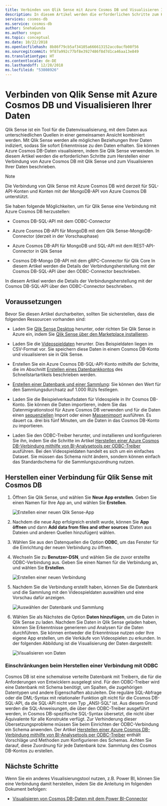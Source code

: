 ```yaml
---
title: Verbinden von Qlik Sense mit Azure Cosmos DB und Visualisieren Ihrer Daten
description: In diesem Artikel werden die erforderlichen Schritte zum Herstellen einer Verbindung von Azure Cosmos DB mit Qlik Sense und zum Visualisieren Ihrer Daten beschrieben.
services: cosmos-db
ms.service: cosmos-db
author: SnehaGunda
ms.author: sngun
ms.topic: conceptual
ms.date: 10/22/2018
ms.openlocfilehash: 8b86f79cb5af34105a666613152acc0acfb08f56
ms.sourcegitcommit: 9f87a992c77bf8e3927486f8d7d1ca46aa13e849
ms.translationtype: HT
ms.contentlocale: de-DE
ms.lasthandoff: 12/28/2018
ms.locfileid: "53808926"
---
```

# <a name="connect-qlik-sense-to-azure-cosmos-db-and-visualize-your-data"></a>Verbinden von Qlik Sense mit Azure Cosmos DB und Visualisieren Ihrer Daten

Qlik Sense ist ein Tool für die Datenvisualisierung, mit dem Daten aus unterschiedlichen Quellen in einer gemeinsamen Ansicht kombiniert werden. Mit Qlik Sense werden alle möglichen Beziehungen Ihrer Daten indiziert, sodass Sie sofort Erkenntnisse zu den Daten erhalten. Sie können Azure Cosmos DB-Daten visualisieren, indem Sie Qlik Sense verwenden. In diesem Artikel werden die erforderlichen Schritte zum Herstellen einer Verbindung von Azure Cosmos DB mit Qlik Sense und zum Visualisieren Ihrer Daten beschrieben. 

> [!NOTE]
> Die Verbindung von Qlik Sense mit Azure Cosmos DB wird derzeit für SQL-API-Konten und Konten mit der MongoDB-API von Azure Cosmos DB unterstützt.

Sie haben folgende Möglichkeiten, um für Qlik Sense eine Verbindung mit Azure Cosmos DB herzustellen:

* Cosmos DB-SQL-API mit dem ODBC-Connector

* Azure Cosmos DB-API für MongoDB mit dem Qlik Sense-MongoDB-Connector (derzeit in der Vorschauphase)

* Azure Cosmos DB-API für MongoDB und SQL-API mit dem REST-API-Connector in Qlik Sense

* Cosmos DB-Mongo DB-API mit dem gRPC-Connector für Qlik Core
In diesem Artikel werden die Details der Verbindungsherstellung mit der Cosmos DB-SQL-API über den ODBC-Connector beschrieben.

In diesem Artikel werden die Details der Verbindungsherstellung mit der Cosmos DB-SQL-API über den ODBC-Connector beschrieben.

## <a name="prerequisites"></a>Voraussetzungen

Bevor Sie diesen Artikel durcharbeiten, sollten Sie sicherstellen, dass die folgenden Ressourcen vorhanden sind:

* Laden Sie [Qlik Sense Desktop](https://www.qlik.com/us/try-or-buy/download-qlik-sense) herunter, oder richten Sie Qlik Sense in Azure ein, indem Sie [Qlik Sense über den Marketplace installieren](https://azuremarketplace.microsoft.com/marketplace/apps/qlik.qlik-sense).

* Laden Sie die [Videospieldaten](https://www.kaggle.com/gregorut/videogamesales) herunter. Dies Beispieldaten liegen im CSV-Format vor. Sie speichern diese Daten in einem Cosmos DB-Konto und visualisieren sie in Qlik Sense.

* Erstellen Sie ein Azure Cosmos DB-SQL-API-Konto mithilfe der Schritte, die im Abschnitt [Erstellen eines Datenbankkontos](create-sql-api-dotnet.md#create-a-database-account) des Schnellstartartikels beschrieben werden.

* [Erstellen einer Datenbank und einer Sammlung](create-sql-api-dotnet.md#add-a-collection): Sie können den Wert für den Sammlungsdurchsatz auf 1.000 RU/s festlegen. 

* Laden Sie die Beispielverkaufsdaten für Videospiele in Ihr Cosmos DB-Konto. Sie können die Daten importieren, indem Sie das Datenmigrationstool für Azure Cosmos DB verwenden und für die Daten einen [sequenziellen](import-data.md#SQLSeqTarget) Import oder einen [Massenimport](import-data.md#SQLBulkTarget) ausführen. Es dauert ca. drei bis fünf Minuten, um die Daten in das Cosmos DB-Konto zu importieren.

* Laden Sie den ODBC-Treiber herunter, und installieren und konfigurieren Sie ihn, indem Sie die Schritte im Artikel [Herstellen einer Azure Cosmos DB-Verbindung mithilfe von BI-Analysetools per ODBC-Treiber](odbc-driver.md) ausführen. Bei den Videospieldaten handelt es sich um ein einfaches Dataset. Sie müssen das Schema nicht ändern, sondern können einfach das Standardschema für die Sammlungszuordnung nutzen.

## <a name="connect-qlik-sense-to-cosmos-db"></a>Herstellen einer Verbindung für Qlik Sense mit Cosmos DB

1. Öffnen Sie Qlik Sense, und wählen Sie **Neue App erstellen**. Geben Sie einen Namen für Ihre App an, und wählen Sie **Erstellen**.

   ![Erstellen einer neuen Qlik Sense-App](./media/visualize-qlik-sense/create-new-qlik-sense-app.png)

2. Nachdem die neue App erfolgreich erstellt wurde, können Sie **App öffnen** und dann **Add data from files and other sources** (Daten aus Dateien und anderen Quellen hinzufügen) wählen. 

3. Wählen Sie aus den Datenquellen die Option **ODBC**, um das Fenster für die Einrichtung der neuen Verbindung zu öffnen. 

4. Wechseln Sie zu **Benutzer-DSN**, und wählen Sie die zuvor erstellte ODBC-Verbindung aus. Geben Sie einen Namen für die Verbindung an, und wählen Sie **Erstellen**. 

   ![Erstellen einer neuen Verbindung](./media/visualize-qlik-sense/create-new-connection.png)

5. Nachdem Sie die Verbindung erstellt haben, können Sie die Datenbank und die Sammlung mit den Videospieldaten auswählen und eine Vorschau dafür anzeigen.

   ![Auswählen der Datenbank und Sammlung](./media/visualize-qlik-sense/choose-database-and-collection.png) 

6. Wählen Sie als Nächstes die Option **Daten hinzufügen**, um die Daten in Qlik Sense zu laden. Nachdem Sie Daten in Qlik Sense geladen haben, können Sie Erkenntnisse generieren und Analysen für die Daten durchführen. Sie können entweder die Erkenntnisse nutzen oder Ihre eigene App erstellen, um die Verkäufe von Videospielen zu erkunden. In der folgenden Abbildung ist die Visualisierung der Daten dargestellt: 

   ![Visualisieren von Daten](./media/visualize-qlik-sense/visualize-data.png)

### <a name="limitations-when-connecting-with-odbc"></a>Einschränkungen beim Herstellen einer Verbindung mit ODBC 

Cosmos DB ist eine schemalose verteilte Datenbank mit Treibern, die für die Anforderungen von Entwicklern ausgelegt sind. Für den ODBC-Treiber wird eine Datenbank mit Schema benötigt, um Spalten, die zugehörigen Datentypen und andere Eigenschaften abzuleiten. Die reguläre SQL-Abfrage oder die DML-Syntax mit relationaler Funktion gilt nicht für die Cosmos DB-SQL-API, da die SQL-API nicht vom Typ „ANSI-SQL“ ist. Aus diesem Grund werden die SQL-Anweisungen, die über den ODBC-Treiber ausgeführt werden, in Cosmos DB-spezifische SQL-Syntax übersetzt, die nicht über Äquivalente für alle Konstrukte verfügt. Zur Verhinderung dieser Übersetzungsprobleme müssen Sie beim Einrichten der ODBC-Verbindung ein Schema anwenden. Der Artikel [Herstellen einer Azure Cosmos DB-Verbindung mithilfe von BI-Analysetools per ODBC-Treiber](odbc-driver.md) enthält Vorschläge und Methoden zum Konfigurieren des Schemas. Achten Sie darauf, diese Zuordnung für jede Datenbank bzw. Sammlung des Cosmos DB-Kontos zu erstellen.

## <a name="next-steps"></a>Nächste Schritte

Wenn Sie ein anderes Visualisierungstool nutzen, z.B. Power BI, können Sie eine Verbindung damit herstellen, indem Sie die Anleitung im folgenden Dokument befolgen:

* [Visualisieren von Cosmos DB-Daten mit dem Power BI-Connector](powerbi-visualize.md)

